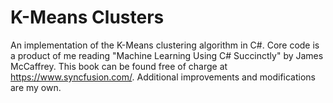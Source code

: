 # K-Means Clusters #

An implementation of the K-Means clustering algorithm in C#.
Core code is a product of me reading "Machine Learning Using C# Succinctly" by James McCaffrey. This book can be found free of charge at https://www.syncfusion.com/.
Additional improvements and modifications are my own.